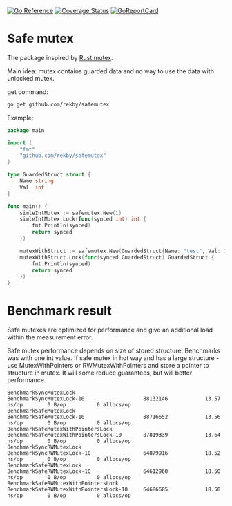 [![Go Reference](https://pkg.go.dev/badge/github.com/rekby/safemutex.svg)](https://pkg.go.dev/github.com/rekby/safemutex)
[![Coverage Status](https://coveralls.io/repos/github/rekby/safe-mutex/badge.svg?branch=master)](https://coveralls.io/github/rekby/safe-mutex?branch=master)
[![GoReportCard](https://goreportcard.com/badge/github.com/rekby/safemutex)](https://goreportcard.com/report/github.com/rekby/safemutex)

# Safe mutex

The package inspired by [Rust mutex](https://doc.rust-lang.org/std/sync/struct.Mutex.html). 

Main idea: mutex contains guarded data and no way to use the data with unlocked mutex.

get command:
```bash
go get github.com/rekby/safemutex
```

Example:
```go
package main

import (
	"fmt"
	"github.com/rekby/safemutex"
)

type GuardedStruct struct {
	Name string
	Val  int
}

func main() {
	simleIntMutex := safemutex.New(1)
	simleIntMutex.Lock(func(synced int) int {
		fmt.Println(synced)
		return synced
	})

	mutexWithStruct := safemutex.New(GuardedStruct{Name: "test", Val: 1})
	mutexWithStruct.Lock(func(synced GuardedStruct) GuardedStruct {
		fmt.Println(synced)
		return synced
	})
}
```


# Benchmark result

Safe mutexes are optimized for performance and give an additional load within the measurement error.

Safe mutex performance depends on size of stored structure. Benchmarks was with one int value.
If safe mutex in hot way and has a large structure - use MutexWithPointers or RWMutexWithPointers and store
a pointer to structure in mutex. It will some reduce guarantees, but will better performance.  

```
BenchmarkSyncMutexLock
BenchmarkSyncMutexLock-10                  	88132146	        13.57 ns/op	       0 B/op	       0 allocs/op
BenchmarkSafeMutexLock
BenchmarkSafeMutexLock-10                  	88716652	        13.56 ns/op	       0 B/op	       0 allocs/op
BenchmarkSafeMutexWithPointersLock
BenchmarkSafeMutexWithPointersLock-10      	87819339	        13.64 ns/op	       0 B/op	       0 allocs/op
BenchmarkSyncRWMutexLock
BenchmarkSyncRWMutexLock-10                	64879916	        18.52 ns/op	       0 B/op	       0 allocs/op
BenchmarkSafeRWMutexLock
BenchmarkSafeRWMutexLock-10                	64612960	        18.50 ns/op	       0 B/op	       0 allocs/op
BenchmarkSafeRWMutexWithPointersLock
BenchmarkSafeRWMutexWithPointersLock-10    	64686685	        18.58 ns/op	       0 B/op	       0 allocs/op
```

